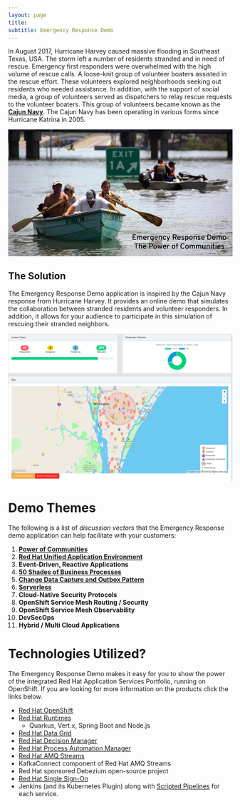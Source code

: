 ```yaml
---
layout: page
title:
subtitle: Emergency Response Demo
---
```


In August 2017, Hurricane Harvey caused massive flooding in Southeast Texas, USA. 
The storm left a number of residents stranded and in need of rescue.
Emergency first responders were overwhelmed with the high volume
of rescue calls. A loose-knit group of volunteer boaters assisted in the
rescue effort. These volunteers explored neighborhoods seeking out
residents who needed assistance. In addition, with the support of social
media, a group of volunteers served as dispatchers to relay rescue
requests to the volunteer boaters. This group of volunteers became known
as the [**Cajun Navy**](https://en.wikipedia.org/wiki/Cajun_Navy). The
Cajun Navy has been operating in various forms since Hurricane Katrina
in 2005.

![volunteer boaters stock photo](/images/volunteerboatersstockphoto.png)

## The Solution

The Emergency Response Demo application is inspired by the Cajun Navy response from Hurricane Harvey. 
It provides an online demo that simulates the collaboration between stranded residents and volunteer responders.
In addition, it allows for your audience to participate in this simulation of rescuing their stranded neighbors.

![dashboard](/images/dashboard.png)


# Demo Themes 

The following is a list of *discussion vectors* that the Emergency Response demo application can help facilitate with your customers:

1. **[Power of Communities](https://gcn.com/articles/2020/05/11/open-source-emergency-response-demo.aspx)**
2. **[Red Hat Unified Application Environment](https://developers.redhat.com/appenv)**
3. **Event-Driven, Reactive Applications**
4. **[50 Shades of Business Processes](/Business_Patterns.md)**
5. **[Change Data Capture and Outbox Pattern](/process_service_outbox.md)**
6. **[Serverless](/serverless.md)**
7. **Cloud-Native Security Protocols**
8. **OpenShift Service Mesh Routing / Security**
9. **OpenShift Service Mesh Observability**
10. **DevSecOps**
11. **Hybrid / Multi Cloud Applications**

# Technologies Utilized?

The Emergency Response Demo makes it easy for you to show the power of the integrated Red Hat Application Services Portfolio, running on OpenShift. If you are looking for more information on the products click the links below.

  - [Red Hat OpenShift](https://www.redhat.com/en/technologies/cloud-computing/openshift)
  - [Red Hat Runtimes](https://www.redhat.com/en/technologies/cloud-computing/openshift/application-runtimes)
    - Quarkus, Vert.x, Spring Boot and Node.js
  - [Red Hat Data Grid](https://www.redhat.com/en/technologies/jboss-middleware/data-grid)
  - [Red Hat Decision Manager](https://www.redhat.com/en/technologies/jboss-middleware/decision-manager)
  - [Red Hat Process Automation Manager](https://www.redhat.com/en/technologies/jboss-middleware/process-automation-manager)
  - [Red Hat AMQ Streams](https://www.redhat.com/en/technologies/jboss-middleware/amq)
  - KafkaConnect component of Red Hat AMQ Streams
  - Red Hat sponsored Debezium open-source project 
  - [Red Hat Single Sign-On](https://access.redhat.com/products/red-hat-single-sign-on)
  - Jenkins (and its Kubernetes Plugin) along with [Scripted Pipelines](https://opensource.com/article/18/8/devops-jenkins-2) for each service.
